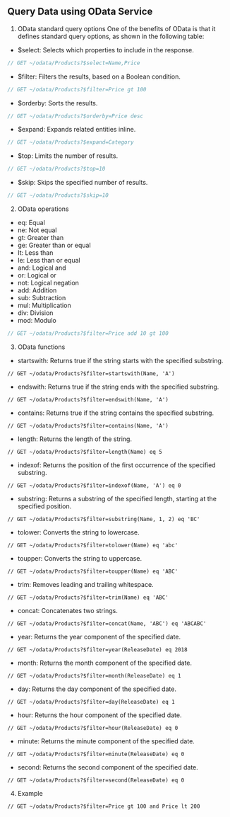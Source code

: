 ## Query Data using OData Service ##

1. OData standard query options
One of the benefits of OData is that it defines standard query options, as shown in the following table:
- $select: Selects which properties to include in the response.

```csharp
// GET ~/odata/Products?$select=Name,Price
``````

- $filter: Filters the results, based on a Boolean condition.

```csharp
// GET ~/odata/Products?$filter=Price gt 100
``````
- $orderby: Sorts the results.

```csharp
// GET ~/odata/Products?$orderby=Price desc
``````
- $expand: Expands related entities inline.

```csharp
// GET ~/odata/Products?$expand=Category
``````
- $top: Limits the number of results.

```csharp
// GET ~/odata/Products?$top=10
``````
- $skip: Skips the specified number of results.

```csharp
// GET ~/odata/Products?$skip=10
``````

2. OData operations
- eq: Equal
- ne: Not equal
- gt: Greater than
- ge: Greater than or equal
- lt: Less than
- le: Less than or equal
- and: Logical and
- or: Logical or
- not: Logical negation
- add: Addition
- sub: Subtraction
- mul: Multiplication
- div: Division
- mod: Modulo

```csharp
// GET ~/odata/Products?$filter=Price add 10 gt 100
``````

3. OData functions
- startswith: Returns true if the string starts with the specified substring.
```
// GET ~/odata/Products?$filter=startswith(Name, 'A')
```
- endswith: Returns true if the string ends with the specified substring.
```
// GET ~/odata/Products?$filter=endswith(Name, 'A')
```
- contains: Returns true if the string contains the specified substring.
```
// GET ~/odata/Products?$filter=contains(Name, 'A')
```
- length: Returns the length of the string.
```
// GET ~/odata/Products?$filter=length(Name) eq 5
```
- indexof: Returns the position of the first occurrence of the specified substring.
```
// GET ~/odata/Products?$filter=indexof(Name, 'A') eq 0
```
- substring: Returns a substring of the specified length, starting at the specified position.
```
// GET ~/odata/Products?$filter=substring(Name, 1, 2) eq 'BC'
```
- tolower: Converts the string to lowercase.
```
// GET ~/odata/Products?$filter=tolower(Name) eq 'abc'
```
- toupper: Converts the string to uppercase.
```
// GET ~/odata/Products?$filter=toupper(Name) eq 'ABC'
```
- trim: Removes leading and trailing whitespace.
```
// GET ~/odata/Products?$filter=trim(Name) eq 'ABC'
```
- concat: Concatenates two strings.
```
// GET ~/odata/Products?$filter=concat(Name, 'ABC') eq 'ABCABC'
```
- year: Returns the year component of the specified date.
```
// GET ~/odata/Products?$filter=year(ReleaseDate) eq 2018
```
- month: Returns the month component of the specified date.
```
// GET ~/odata/Products?$filter=month(ReleaseDate) eq 1
```
- day: Returns the day component of the specified date.
```
// GET ~/odata/Products?$filter=day(ReleaseDate) eq 1
```
- hour: Returns the hour component of the specified date.
```
// GET ~/odata/Products?$filter=hour(ReleaseDate) eq 0
```
- minute: Returns the minute component of the specified date.
```
// GET ~/odata/Products?$filter=minute(ReleaseDate) eq 0
```
- second: Returns the second component of the specified date.
```
// GET ~/odata/Products?$filter=second(ReleaseDate) eq 0
```

4. Example
```
// GET ~/odata/Products?$filter=Price gt 100 and Price lt 200
```